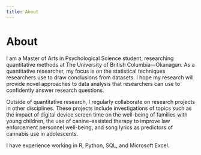 ```yaml
---
title: About
---
```

# About

I am a Master of Arts in Psychological Science student, researching quantitative methods at The University of British Columbia—Okanagan. As a quantitative researcher, my focus is on the statistical techniques researchers use to draw conclusions from datasets. I hope my research will provide novel approaches to data analysis that researchers can use to confidently answer research questions.

Outside of quantitative research, I regularly collaborate on research projects in other disciplines. These projects include investigations of topics such as the impact of digital device screen time on the well-being of families with young children, the use of canine–assisted therapy to improve law enforcement personnel well-being, and song lyrics as predictors of cannabis use in adolescents.

I have experience working in R, Python, SQL, and Microsoft Excel.
